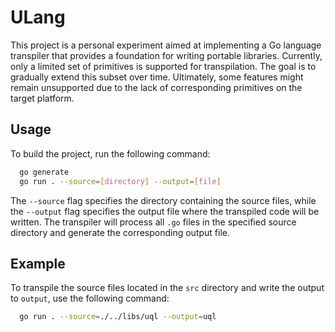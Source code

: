 # ULang

This project is a personal experiment aimed at implementing a Go language transpiler that provides a foundation for writing portable libraries.
Currently, only a limited set of primitives is supported for transpilation. The goal is to gradually extend this subset over time.
Ultimately, some features might remain unsupported due to the lack of corresponding primitives on the target platform.

## Usage

To build the project, run the following command:

```bash
  go generate
  go run . --source=[directory] --output=[file]
```

The `--source` flag specifies the directory containing the source files, while the `--output` flag specifies the output file where the transpiled code will be written.
The transpiler will process all `.go` files in the specified source directory and generate the corresponding output file.

## Example
To transpile the source files located in the `src` directory and write the output to `output`, use the following command:

```bash
  go run . --source=./../libs/uql --output=uql
```